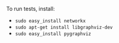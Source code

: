 To run tests, install:

- `sudo easy_install networkx`
- `sudo apt-get install libgraphviz-dev`
- `sudo easy_install pygraphviz`

